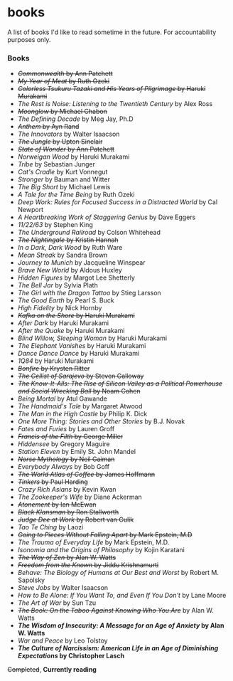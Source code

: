 # books

A list of books I'd like to read sometime in the future. For accountability purposes only.

### Books

* ~~_Commonwealth_ by Ann Patchett~~
* ~~_My Year of Meat_ by Ruth Ozeki~~
* ~~_Colorless Tsukuru Tazaki and His Years of Pilgrimage_ by Haruki Murakami~~
* _The Rest is Noise: Listening to the Twentieth Century_ by Alex Ross
* ~~_Moonglow_ by Michael Chabon~~
* _The Defining Decade_ by Meg Jay, Ph.D
* ~~_Anthem_ by Ayn Rand~~
* _The Innovators_ by Walter Isaacson
* ~~_The Jungle_ by Upton Sinclair~~
* ~~_State of Wonder_ by Ann Patchett~~
* _Norweigan Wood_ by Haruki Murakami
* _Tribe_ by Sebastian Junger
* _Cat's Cradle_ by Kurt Vonnegut
* _Stronger_ by Bauman and Witter
* _The Big Short_ by Michael Lewis
* _A Tale for the Time Being_ by Ruth Ozeki
* _Deep Work: Rules for Focused Success in a Distracted World_ by Cal Newport
* _A Heartbreaking Work of Staggering Genius_ by Dave Eggers
* _11/22/63_ by Stephen King
* _The Underground Railroad_ by Colson Whitehead
* ~~_The Nightingale_ by Kristin Hannah~~
* _In a Dark, Dark Wood_ by Ruth Ware
* _Mean Streak_ by Sandra Brown
* _Journey to Munich_ by Jacqueline Winspear
* _Brave New World_ by Aldous Huxley
* _Hidden Figures_ by Margot Lee Shetterly
* _The Bell Jar_ by Sylvia Plath
* _The Girl with the Dragon Tattoo_ by Stieg Larsson
* _The Good Earth_ by Pearl S. Buck
* _High Fidelity_ by Nick Hornby
* ~~_Kafka on the Shore_ by Haruki Murakami~~
* _After Dark_ by Haruki Murakami
* _After the Quake_ by Haruki Murakami
* _Blind Willow, Sleeping Woman_ by Haruki Murakami
* _The Elephant Vanishes_ by Haruki Murakami
* _Dance Dance Dance_ by Haruki Murakami
* _1Q84_ by Haruki Murakami
* ~~_Bonfire_ by Krysten Ritter~~
* ~~_The Cellist of Sarajevo_ by Steven Galloway~~
* ~~_The Know-It-Alls: The Rise of Silicon Valley as a Political Powerhouse and Social Wrecking Ball_ by Noam Cohen~~
* _Being Mortal_ by Atul Gawande
* _The Handmaid's Tale_ by Margaret Atwood
* _The Man in the High Castle_ by Philip K. Dick
* _One More Thing: Stories and Other Stories_ by B.J. Novak
* _Fates and Furies_ by Lauren Groff
* ~~_Francis of the Filth_ by George Miller~~
* _Hiddensee_ by Gregory Maguire
* _Station Eleven_ by Emily St. John Mandel
* ~~_Norse Mythology_ by Neil Gaiman~~
* _Everybody Always_ by Bob Goff
* ~~_The World Atlas of Coffee_ by James Hoffmann~~
* ~~_Tinkers_ by Paul Harding~~
* _Crazy Rich Asians_ by Kevin Kwan
* _The Zookeeper's Wife_ by Diane Ackerman
* ~~_Atonement_ by Ian McEwan~~
* ~~_Black Klansman_ by Ron Stallworth~~
* ~~_Judge Dee at Work_ by Robert van Gulik~~
* _Tao Te Ching_ by Laozi
* ~~_Going to Pieces Without Falling Apart_ by Mark Epstein, M.D~~
* _The Trauma of Everyday Life_ by Mark Epstein, M.D.
* _Isonomia and the Origins of Philosophy_ by Kojin Karatani
* ~~_The Way of Zen_ by Alan W. Watts~~
* ~~_Freedom from the Known_ by Jiddu Krishnamurti~~
* _Behave: The Biology of Humans at Our Best and Worst_ by Robert M. Sapolsky
* _Steve Jobs_ by Walter Isaacson
* _How to Be Alone: If You Want To, and Even If You Don't_ by Lane Moore
* _The Art of War_ by Sun Tzu
* ~~_The Book: On the Taboo Against Knowing Who You Are_~~ by Alan W. Watts
* **_The Wisdom of Insecurity: A Message for an Age of Anxiety_ by Alan W. Watts**
* _War and Peace_ by Leo Tolstoy
* **_The Culture of Narcissism: American Life in an Age of Diminishing Expectations_ by Christopher Lasch**

~~Completed~~, **Currently reading**
